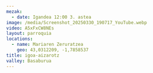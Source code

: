 ```yaml
---
mezak:
  - date: Igandea 12:00 3. astea
image: /media/Screenshot_20250330_190717_YouTube.webp
video: A5xFxCW8NEs
layout: parroquia
locations:
  - name: Mariaren Zeruratzea
    geo: 43,0312209, -1,7858537
title: igoa-aizarotz
valley: Basaburua
---
```

